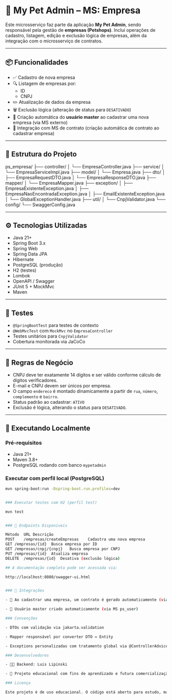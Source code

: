 # 🐾 My Pet Admin – MS: Empresa

Este microsserviço faz parte da aplicação **My Pet Admin**, sendo responsável pela gestão de **empresas (Petshops)**. Inclui operações de cadastro, listagem, edição e exclusão lógica de empresas, além da integração com o microsserviço de contratos.

---

## 📦 Funcionalidades

- ✅ Cadastro de nova empresa
- 🔍 Listagem de empresas por:
    - ID
    - CNPJ
- ✏️ Atualização de dados da empresa
- 🗑️ Exclusão lógica (alteração de status para `DESATIVADO`)
- 🔐 Criação automática do **usuário master** ao cadastrar uma nova empresa (via MS externo)
- 🤝 Integração com MS de contrato (criação automática de contrato ao cadastrar empresa)

---

## 🧱 Estrutura do Projeto

ps_empresa/
├── controller/
│ └── EmpresaController.java
├── service/
│ └── EmpresaServiceImpl.java
├── model/
│ └── Empresa.java
├── dto/
│ ├── EmpresaRequestDTO.java
│ └── EmpresaResponseDTO.java
├── mapper/
│ └── EmpresaMapper.java
├── exception/
│ ├── EmpresaExistenteException.java
│ ├── EmpresaNaoEncontradaException.java
│ ├── EmailExistenteException.java
│ └── GlobalExceptionHandler.java
├── util/
│ └── CnpjValidator.java
└── config/
└── SwaggerConfig.java


---

## ⚙️ Tecnologias Utilizadas

- Java 21+
- Spring Boot 3.x
- Spring Web
- Spring Data JPA
- Hibernate
- PostgreSQL (produção)
- H2 (testes)
- Lombok
- OpenAPI / Swagger
- JUnit 5 + MockMvc
- Maven

---

## 🧪 Testes

- `@SpringBootTest` para testes de contexto
- `@WebMvcTest` com `MockMvc` no `EmpresaController`
- Testes unitários para `CnpjValidator`
- Cobertura monitorada via JaCoCo

---

## 🔐 Regras de Negócio

- CNPJ deve ter exatamente 14 dígitos e ser válido conforme cálculo de dígitos verificadores.
- E-mail e CNPJ devem ser únicos por empresa.
- O campo `endereco` é montado dinamicamente a partir de `rua`, `número`, `complemento` e `bairro`.
- Status padrão ao cadastrar: `ATIVO`
- Exclusão é lógica, alterando o status para `DESATIVADO`.

---

## 🚀 Executando Localmente

### Pré-requisitos

- Java 21+
- Maven 3.8+
- PostgreSQL rodando com banco `mypetadmin`

### Executar com perfil local (PostgreSQL)

```bash
mvn spring-boot:run -Dspring-boot.run.profiles=dev


### Executar testes com H2 (perfil test)

mvn test


### 📁 Endpoints Disponíveis

Método	URL	Descrição
POST	/empresas/createEmpresas	Cadastra uma nova empresa
GET	/empresas/{id}	Busca empresa por ID
GET	/empresas/cnpj/{cnpj}	Busca empresa por CNPJ
PUT	/empresas/{id}	Atualiza empresa
DELETE	/empresas/{id}	Desativa (exclusão lógica)

## A documentação completa pode ser acessada via:

http://localhost:8080/swagger-ui.html


### 🧩 Integrações

- 📄 Ao cadastrar uma empresa, um contrato é gerado automaticamente (via MS ps_contrato)

- 👤 Usuário master criado automaticamente (via MS ps_user)

### Convenções

- DTOs com validação via jakarta.validation

- Mapper responsável por converter DTO ↔️ Entity

- Exceptions personalizadas com tratamento global via @ControllerAdvice

### Desenvolvedores

- 👨‍💻 Backend: Luis Lipinski

- 📅 Projeto educacional com fins de aprendizado e futura comercialização.

### Licença

Este projeto é de uso educacional. O código está aberto para estudo, mas a comercialização depende de autorização dos autores.